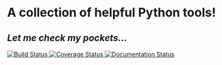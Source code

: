 A collection of helpful Python tools!
=====================================

*Let me check my pockets...*
----------------------------

<a href="https://travis-ci.org/RobRuana/pockets">
  <img src="https://travis-ci.org/RobRuana/pockets.svg" alt='Build Status' />
</a>


<a href='https://coveralls.io/r/RobRuana/pockets'>
  <img src='https://coveralls.io/repos/RobRuana/pockets/badge.svg' alt='Coverage Status' />
</a>

<a href='https://readthedocs.org/projects/pockets/?badge=latest'>
    <img src='https://readthedocs.org/projects/pockets/badge/?version=latest' alt='Documentation Status' />
</a>
